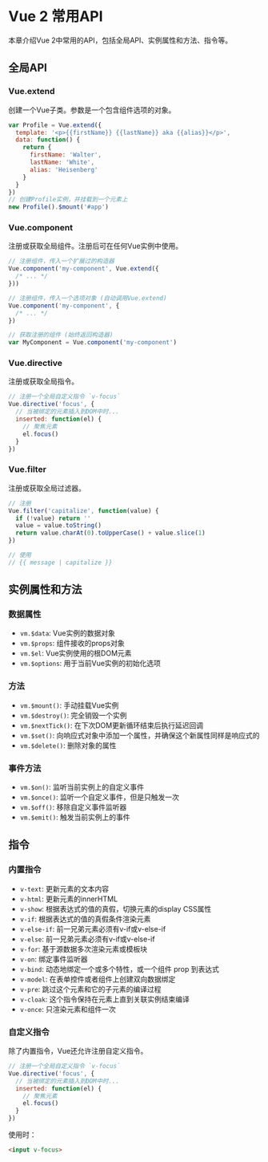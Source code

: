 # Vue 2 常用API

本章介绍Vue 2中常用的API，包括全局API、实例属性和方法、指令等。

## 全局API

### Vue.extend

创建一个Vue子类。参数是一个包含组件选项的对象。

```javascript
var Profile = Vue.extend({
  template: '<p>{{firstName}} {{lastName}} aka {{alias}}</p>',
  data: function() {
    return {
      firstName: 'Walter',
      lastName: 'White',
      alias: 'Heisenberg'
    }
  }
})
// 创建Profile实例，并挂载到一个元素上
new Profile().$mount('#app')
```

### Vue.component

注册或获取全局组件。注册后可在任何Vue实例中使用。

```javascript
// 注册组件，传入一个扩展过的构造器
Vue.component('my-component', Vue.extend({
  /* ... */
}))

// 注册组件，传入一个选项对象 (自动调用Vue.extend)
Vue.component('my-component', {
  /* ... */
})

// 获取注册的组件 (始终返回构造器)
var MyComponent = Vue.component('my-component')
```

### Vue.directive

注册或获取全局指令。

```javascript
// 注册一个全局自定义指令 `v-focus`
Vue.directive('focus', {
  // 当被绑定的元素插入到DOM中时...
  inserted: function(el) {
    // 聚焦元素
    el.focus()
  }
})
```

### Vue.filter

注册或获取全局过滤器。

```javascript
// 注册
Vue.filter('capitalize', function(value) {
  if (!value) return ''
  value = value.toString()
  return value.charAt(0).toUpperCase() + value.slice(1)
})

// 使用
// {{ message | capitalize }}
```

## 实例属性和方法

### 数据属性

- `vm.$data`: Vue实例的数据对象
- `vm.$props`: 组件接收的props对象
- `vm.$el`: Vue实例使用的根DOM元素
- `vm.$options`: 用于当前Vue实例的初始化选项

### 方法

- `vm.$mount()`: 手动挂载Vue实例
- `vm.$destroy()`: 完全销毁一个实例
- `vm.$nextTick()`: 在下次DOM更新循环结束后执行延迟回调
- `vm.$set()`: 向响应式对象中添加一个属性，并确保这个新属性同样是响应式的
- `vm.$delete()`: 删除对象的属性

### 事件方法

- `vm.$on()`: 监听当前实例上的自定义事件
- `vm.$once()`: 监听一个自定义事件，但是只触发一次
- `vm.$off()`: 移除自定义事件监听器
- `vm.$emit()`: 触发当前实例上的事件

## 指令

### 内置指令

- `v-text`: 更新元素的文本内容
- `v-html`: 更新元素的innerHTML
- `v-show`: 根据表达式的值的真假，切换元素的display CSS属性
- `v-if`: 根据表达式的值的真假条件渲染元素
- `v-else-if`: 前一兄弟元素必须有v-if或v-else-if
- `v-else`: 前一兄弟元素必须有v-if或v-else-if
- `v-for`: 基于源数据多次渲染元素或模板块
- `v-on`: 绑定事件监听器
- `v-bind`: 动态地绑定一个或多个特性，或一个组件 prop 到表达式
- `v-model`: 在表单控件或者组件上创建双向数据绑定
- `v-pre`: 跳过这个元素和它的子元素的编译过程
- `v-cloak`: 这个指令保持在元素上直到关联实例结束编译
- `v-once`: 只渲染元素和组件一次

### 自定义指令

除了内置指令，Vue还允许注册自定义指令。

```javascript
// 注册一个全局自定义指令 `v-focus`
Vue.directive('focus', {
  // 当被绑定的元素插入到DOM中时...
  inserted: function(el) {
    // 聚焦元素
    el.focus()
  }
})
```

使用时：

```html
<input v-focus>
```